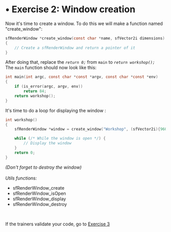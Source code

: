 # • Exercise 2: Window creation

Now it's time to create a window.
To do this we will make a function named "create_window":
```c
sfRenderWindow *create_window(const char *name, sfVector2i dimensions)
{
    // Create a sfRenderWindow and return a pointer of it
}
```

After doing that, replace the _`return 0;`_ from `main` to _`return workshop();`_
<br/>
The `main` function should now look like this:
```c
int main(int argc, const char *const *argv, const char *const *env)
{
    if (is_error(argc, argv, env))
        return 84;
    return workshop();
}
```
It's time to do a loop for displaying the window :
```c
int workshop()
{
    sfRenderWindow *window = create_window("Workshop", (sfVector2i){960, 540});

    while (/* While the window is open */) {
        // Display the window
    }
    return 0;
}
```
_(Don't forget to destroy the window)_
<br/><br/>
_Utils functions:_
- sfRenderWindow_create
- sfRenderWindow_isOpen
- sfRenderWindow_display
- sfRenderWindow_destroy

<br/>

If the trainers validate your code, go to [Exercise 3](./exercise3.md)
